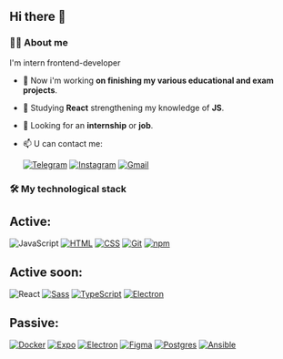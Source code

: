 ## Hi there 👋

### 👨‍💻 About me
I'm intern frontend-developer 

- 🔭 Now i'm working  **on finishing my various educational and exam projects**.
- 🌱 Studying **React** strengthening my knowledge of **JS**.
- 👯 Looking for an **internship** or **job**.
- 📫 U can contact me:
 
  [![Telegram](https://img.shields.io/badge/Telegram-2CA5E0?style=for-the-badge&logo=telegram&logoColor=white)](https://t.me/Rawmane) [![Instagram](https://img.shields.io/badge/Instagram-E4405F?style=for-the-badge&logo=instagram&logoColor=white)](https://www.instagram.com/rawmane04?igsh=MWZqZ3VoeWRvMjd1bg==) [![Gmail](https://img.shields.io/badge/Gmail-D14836?style=for-the-badge&logo=gmail&logoColor=white)](r.romanchyuk@gmail.com) 

### 🛠️ My technological stack

## Active:

![JavaScript](https://img.shields.io/badge/JavaScript-323330?style=for-the-badge&logo=javascript&logoColor=F7DF1E) [![HTML](https://img.shields.io/badge/HTML5-E34F26?style=for-the-badge&logo=html5&logoColor=white)](#) [![CSS](https://img.shields.io/badge/CSS3-1572B6?style=for-the-badge&logo=css3&logoColor=white)](#) [![Git](https://img.shields.io/badge/GIT-E44C30?style=for-the-badge&logo=git&logoColor=white)](#) [![npm](https://img.shields.io/badge/npm-CB3837?style=for-the-badge&logo=npm&logoColor=white)](#)

## Active soon:

![React](https://img.shields.io/badge/React-20232A?style=for-the-badge&logo=react&logoColor=61DAFB) [![Sass](https://img.shields.io/badge/Sass-CC6699?style=for-the-badge&logo=sass&logoColor=white)](#) [![TypeScript](https://img.shields.io/badge/TypeScript-007ACC?style=for-the-badge&logo=typescript&logoColor=white)](#) [![Electron](https://img.shields.io/badge/Electron-2B2E3A?style=for-the-badge&logo=electron&logoColor=9FEAF9)](#)

## Passive:

[![Docker](https://img.shields.io/badge/Docker-2CA5E0?style=for-the-badge&logo=docker&logoColor=white)](#) [![Expo](https://img.shields.io/badge/Expo-1B1F23?style=for-the-badge&logo=expo&logoColor=white)](#) [![Electron](https://img.shields.io/badge/Electron-2B2E3A?style=for-the-badge&logo=electron&logoColor=9FEAF9)](#) [![Figma](https://img.shields.io/badge/Figma-F24E1E?style=for-the-badge&logo=figma&logoColor=white)](#) [![Postgres](https://img.shields.io/badge/PostgreSQL-316192?style=for-the-badge&logo=postgresql&logoColor=white)](#) [![Ansible](https://img.shields.io/badge/Ansible-000000?style=for-the-badge&logo=ansible&logoColor=white)](#)
